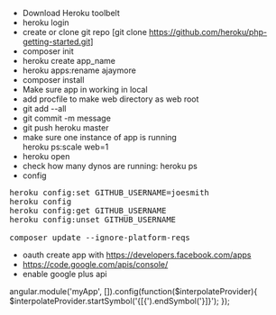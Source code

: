 ---
---
- Download Heroku toolbelt
- heroku login
- create or clone git repo [git clone https://github.com/heroku/php-getting-started.git]
- composer init
- heroku create app_name
- heroku apps:rename ajaymore
- composer install
- Make sure app in working in local
- add procfile to make web directory as web root
- git add --all
- git commit -m message
- git push heroku master
- make sure one instance of app is running  
heroku ps:scale web=1
- heroku open
- check how many dynos are running: heroku ps
- config
<pre>
heroku config:set GITHUB_USERNAME=joesmith
heroku config
heroku config:get GITHUB_USERNAME
heroku config:unset GITHUB_USERNAME

composer update --ignore-platform-reqs
</pre>

- oauth create app with https://developers.facebook.com/apps
- https://code.google.com/apis/console/
- enable google plus api

angular.module('myApp', []).config(function($interpolateProvider){
    $interpolateProvider.startSymbol('{[{').endSymbol('}]}');
});
